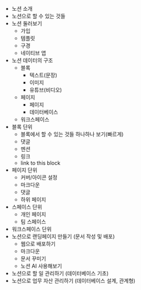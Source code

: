 - 노션 소개
- 노션으로 할 수 있는 것들
- 노션 둘러보기
	- 가입
	- 템플릿
	- 구경
	- 네이티브 앱
- 노션 데이터의 구조
	- 블록
		- 텍스트(문장)
		- 이미지
		- 유튜브(비디오)
	- 페이지
		- 페이지
		- 데이터베이스
	- 워크스페이스
- 블록 단위
	- 블록에서 할 수 있는 것들 하나하나 보기(빠르게)
	- 댓글
	- 멘션
	- 링크
	- link to this block
- 페이지 단위
	- 커버/아이콘 설정
	- 마크다운
	- 댓글
	- 하위 페이지
- 스페이스 단위
	- 개인 페이지
	- 팀 스페이스
- 워크스페이스 단위
- 노션으로 랜딩페이지 만들기 (문서 작성 및 배포)
	- 웹으로 배포하기
	- 마크다운
	- 문서 꾸미기
	- 노션 AI 사용해보기
- 노션으로 할 일 관리하기 (데이터베이스 기초)
- 노션으로 업무 자산 관리하기 (데이터베이스 설계, 관계형)